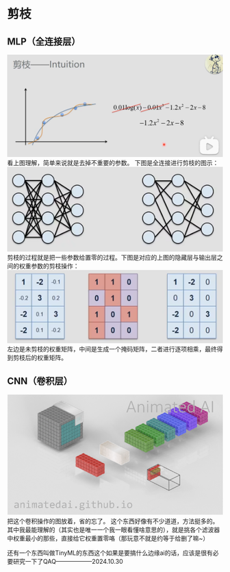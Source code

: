 # 剪枝
## MLP（全连接层）
![alt text](image.png)<br>
看上图理解，简单来说就是去掉不重要的参数。
下图是全连接进行剪枝的图示：
![alt text](image-1.png)<br>
剪枝的过程就是把一些参数给置零的过程。下图是对应的上图的隐藏层与输出层之间的权重参数的剪枝操作：
![alt text](image-2.png)<br>
左边是未剪枝的权重矩阵，中间是生成一个掩码矩阵，二者进行逐项相乘，最终得到剪枝后的权重矩阵。

## CNN（卷积层）
![alt text](1730288349441.jpg)
把这个卷积操作的图放着，省的忘了。
这个东西好像有不少道道，方法挺多的。
其中我最能理解的（其实也是唯一一个我一眼看懂啥意思的），就是挑各个滤波器中权重最小的那些，直接给它权重置零咯（那玩意不就是约等于给删了嘛~）

还有一个东西叫做TinyML的东西这个如果是要搞什么边缘ai的话，应该是很有必要研究一下了QAQ——————2024.10.30